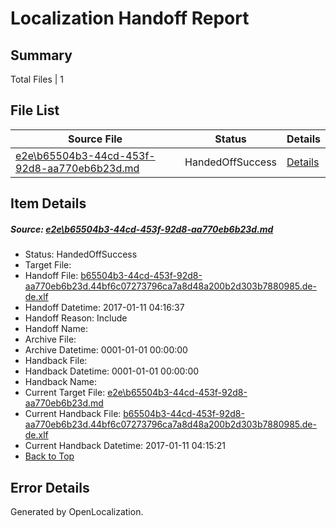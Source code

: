 # <a name='report-top'></a> Localization Handoff Report

## Summary
 Total Files | 1

## File List
 Source File | Status | Details 
 ----------- | ------ | ------- 
 [e2e\b65504b3-44cd-453f-92d8-aa770eb6b23d.md](https://github.com/OpenLocalizationTestOrg/ol-test0/blob/ece2ef972cb9abf8a90eae77bf7bf103df3918e0/e2e/b65504b3-44cd-453f-92d8-aa770eb6b23d.md) | HandedOffSuccess | [Details](#89b2661a51e084bb564d54d1d7ed52e44b3454454)

## Item Details
##### <a name='89b2661a51e084bb564d54d1d7ed52e44b3454454'></a> Source: [e2e\b65504b3-44cd-453f-92d8-aa770eb6b23d.md](https://github.com/OpenLocalizationTestOrg/ol-test0/blob/ece2ef972cb9abf8a90eae77bf7bf103df3918e0/e2e/b65504b3-44cd-453f-92d8-aa770eb6b23d.md)
* Status: HandedOffSuccess
* Target File: 
* Handoff File: [b65504b3-44cd-453f-92d8-aa770eb6b23d.44bf6c07273796ca7a8d48a200b2d303b7880985.de-de.xlf](https://github.com/OpenLocalizationTestOrg/ol-test0-handoff/blob/3e7d8c1c3683728a19f8d67e1bbdf364406925f6/ol-handoff/OpenLocalizationTestOrg/ol-test0-dede/shujia/ht/b65504b3-44cd-453f-92d8-aa770eb6b23d.44bf6c07273796ca7a8d48a200b2d303b7880985.de-de.xlf)
* Handoff Datetime: 2017-01-11 04:16:37
* Handoff Reason: Include
* Handoff Name: 
* Archive File: 
* Archive Datetime: 0001-01-01 00:00:00
* Handback File: 
* Handback Datetime: 0001-01-01 00:00:00
* Handback Name: 
* Current Target File: [e2e\b65504b3-44cd-453f-92d8-aa770eb6b23d.md](https://github.com/OpenLocalizationTestOrg/ol-test0-dede/blob/63c0bd4c010c2f1af64b629a01d31f96a9b8dfbf/e2e/b65504b3-44cd-453f-92d8-aa770eb6b23d.md)
* Current Handback File: [b65504b3-44cd-453f-92d8-aa770eb6b23d.44bf6c07273796ca7a8d48a200b2d303b7880985.de-de.xlf](https://github.com/OpenLocalizationTestOrg/ol-test0-handback/blob/2d686369edf9c540df894a51dde6129d37bffbda/ol-handback/OpenLocalizationTestOrg/ol-test0-dede/shujia/ht/b65504b3-44cd-453f-92d8-aa770eb6b23d.44bf6c07273796ca7a8d48a200b2d303b7880985.de-de.xlf)
* Current Handback Datetime: 2017-01-11 04:15:21
* [Back to Top](#report-top)


## Error Details

Generated by OpenLocalization.
